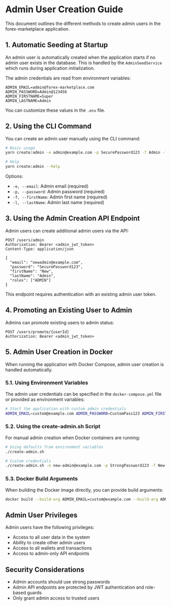 # Admin User Creation Guide

This document outlines the different methods to create admin users in the forex-marketplace application.

## 1. Automatic Seeding at Startup

An admin user is automatically created when the application starts if no admin user exists in the database. This is handled by the `AdminSeedService` which runs during application initialization.

The admin credentials are read from environment variables:

```
ADMIN_EMAIL=admin@forex-marketplace.com
ADMIN_PASSWORD=Admin@123456
ADMIN_FIRSTNAME=Super
ADMIN_LASTNAME=Admin
```

You can customize these values in the `.env` file.

## 2. Using the CLI Command

You can create an admin user manually using the CLI command:

```bash
# Basic usage
yarn create:admin -e admin@example.com -p SecurePassword123 -f Admin -l User

# Help
yarn create:admin --help
```

Options:

- `-e, --email`: Admin email (required)
- `-p, --password`: Admin password (required)
- `-f, --firstName`: Admin first name (required)
- `-l, --lastName`: Admin last name (required)

## 3. Using the Admin Creation API Endpoint

Admin users can create additional admin users via the API:

```http
POST /users/admin
Authorization: Bearer <admin_jwt_token>
Content-Type: application/json

{
  "email": "newadmin@example.com",
  "password": "SecurePassword123",
  "firstName": "New",
  "lastName": "Admin",
  "roles": ["ADMIN"]
}
```

This endpoint requires authentication with an existing admin user token.

## 4. Promoting an Existing User to Admin

Admins can promote existing users to admin status:

```http
POST /users/promote/{userId}
Authorization: Bearer <admin_jwt_token>
```

## 5. Admin User Creation in Docker

When running the application with Docker Compose, admin user creation is handled automatically.

### 5.1. Using Environment Variables

The admin user credentials can be specified in the `docker-compose.yml` file or provided as environment variables:

```bash
# Start the application with custom admin credentials
ADMIN_EMAIL=custom@example.com ADMIN_PASSWORD=CustomPass123 ADMIN_FIRSTNAME=Custom ADMIN_LASTNAME=AdminUser docker-compose up
```

### 5.2. Using the create-admin.sh Script

For manual admin creation when Docker containers are running:

```bash
# Using defaults from environment variables
./create-admin.sh

# Custom credentials
./create-admin.sh -e new-admin@example.com -p StrongPassword123 -f New -l Admin
```

### 5.3. Docker Build Arguments

When building the Docker image directly, you can provide build arguments:

```bash
docker build --build-arg ADMIN_EMAIL=custom@example.com --build-arg ADMIN_PASSWORD=SecurePass123 -t forex-marketplace .
```

## Admin User Privileges

Admin users have the following privileges:

- Access to all user data in the system
- Ability to create other admin users
- Access to all wallets and transactions
- Access to admin-only API endpoints

## Security Considerations

- Admin accounts should use strong passwords
- Admin API endpoints are protected by JWT authentication and role-based guards
- Only grant admin access to trusted users
